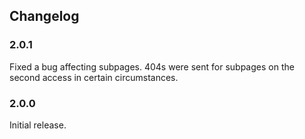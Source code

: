 ## Changelog

### 2.0.1

Fixed a bug affecting subpages. 404s were sent for subpages on the second access in certain circumstances.

### 2.0.0

Initial release.
